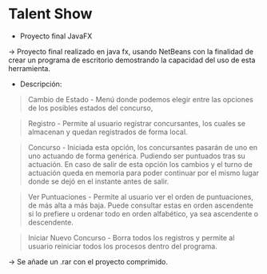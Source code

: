 # Talent Show
* Proyecto final JavaFX 

-> Proyecto final realizado en java fx, usando NetBeans con la finalidad de crear un programa de escritorio demostrando la capacidad del uso de esta herramienta.



* Descripción: 

> Cambio de Estado - 
Menú donde podemos elegir entre las opciones de los posibles estados del concurso, 

> Registro - 
Permite al usuario registrar concursantes, los cuales se almacenan y quedan registrados de forma local. 

> Concurso - 
Iniciada esta opción, los concursantes pasarán de uno en uno actuando de forma genérica. Pudiendo ser puntuados tras su actuación. 
En caso de salir de esta opción los cambios y el turno de actuación queda en memoria para poder continuar por el mismo lugar donde se
dejó en el instante antes de salir.

> Ver Puntuaciones - 
Permite al usuario ver el orden de puntuaciones, de más alta a más baja. Puede consultar estas en orden ascendente si lo 
prefiere u ordenar todo en orden alfabético, ya sea ascendente o descendente. 

> Iniciar Nuevo Concurso - 
Borra todos los registros y permite al usuario reiniciar todos los procesos dentro del programa.

-> Se añade un .rar con el proyecto comprimido.
